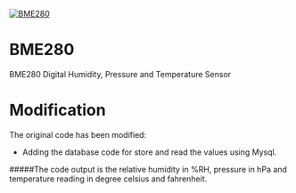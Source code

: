 [![BME280](BME280_I2CS.png)](https://www.controleverything.com/content/Humidity?sku=BME280_I2CS)
# BME280
BME280 Digital Humidity, Pressure and Temperature Sensor

# Modification
The original code has been modified:

- Adding the database code for store and read the values using Mysql.


#####The code output is the relative humidity in %RH, pressure in hPa and temperature reading in degree celsius and fahrenheit.
